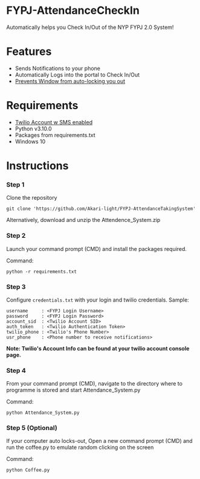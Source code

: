 # FYPJ-AttendanceCheckIn
Automatically helps you Check In/Out of the NYP FYPJ 2.0 System!

# Features
- Sends Notifications to your phone
- Automatically Logs into the portal to Check In/Out
- [Prevents Window from auto-locking you out](https://towardsdatascience.com/how-to-keep-windows-from-sleeping-570d2042b338)

# Requirements
- [Twilio Account w SMS enabled](https://www.twilio.com/login)
- Python v3.10.0
- Packages from requirements.txt
- Windows 10

# Instructions
### Step 1
Clone the repository
```
git clone 'https://github.com/Akari-light/FYPJ-AttendanceTakingSystem'
```
Alternatively, download and unzip the Attendence_System.zip
### Step 2
Launch your command prompt (CMD) and install the packages required.

Command:
```
python -r requirements.txt
```
### Step 3
Configure `credentials.txt` with your login and twilio credentials.
Sample:
```
username     : <FYPJ Login Username>
password     : <FYPJ Login Password>
account_sid  : <Twilio Account SID>
auth_token   : <Twilio Authentication Token>
twilio_phone : <Twilio's Phone Number>
usr_phone    : <Phone number to receive notifications>
```

**Note: Twilio's Account Info can be found at your twilio account console page.**
### Step 4
From your command prompt (CMD), navigate to the directory where to programme is stored and start Attendance_System.py

Command:
```
python Attendance_System.py
```
### Step 5 (Optional)
If your computer auto locks-out, Open a new command prompt (CMD) and run the coffee.py to emulate random clicking on the screen

Command:
```
python Coffee.py
```